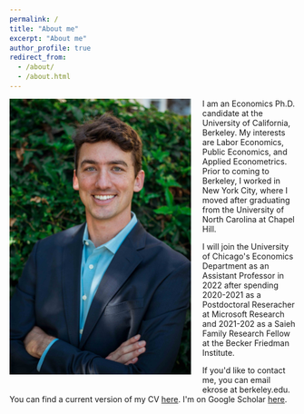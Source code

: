 ```yaml
---
permalink: /
title: "About me"
excerpt: "About me"
author_profile: true
redirect_from: 
  - /about/
  - /about.html
---
```



<img class="img-responsive" style="float: left; margin: 0px 20px 20px 0px;" src="/images/profile.jpg" width="320">I am an Economics Ph.D. candidate at the University of California, Berkeley. My interests are Labor Economics, Public Economics, and Applied Econometrics. Prior to coming to Berkeley, I worked in New York City, where I moved after graduating from the University of North Carolina at Chapel Hill.

I will join the University of Chicago's Economics Department as an Assistant Professor in 2022 after spending 2020-2021 as a Postdoctoral Reseracher at Microsoft Research and 2021-202 as a Saieh Family Research Fellow at the Becker Friedman Institute. 

If you'd like to contact me, you can email ekrose at berkeley.edu. You can find a current version of my CV [here](/files/ekr_cv_12-09-19_jmp_long.pdf). I'm on Google Scholar [here](https://scholar.google.com/citations?user=dMs-BJUAAAAJ).        

  
